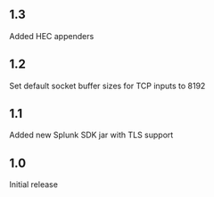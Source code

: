 1.3
---

Added HEC appenders

1.2
---

Set default socket buffer sizes for TCP inputs to 8192

1.1
---
Added new Splunk SDK jar with TLS support

1.0
---
Initial release